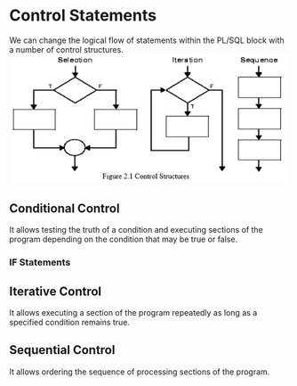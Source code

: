 # Control Statements

We can change the logical flow of statements within the PL/SQL block with a number of control structures.
![alt text](https://raw.githubusercontent.com/muhk01/plsql_exercise/main/3.%20Loop%20and%20Conditional%20Statements/2020-05-16_06-51-49-854e682a6fe66e31cd460ad58f6ef34e.png)

## Conditional Control
It allows testing the truth of a condition and executing sections of the program depending on the condition that may be true or false.

### IF Statements

## Iterative Control
It allows executing a section of the program repeatedly as long as a specified condition remains true.

## Sequential Control
It allows ordering the sequence of processing sections of the program.

